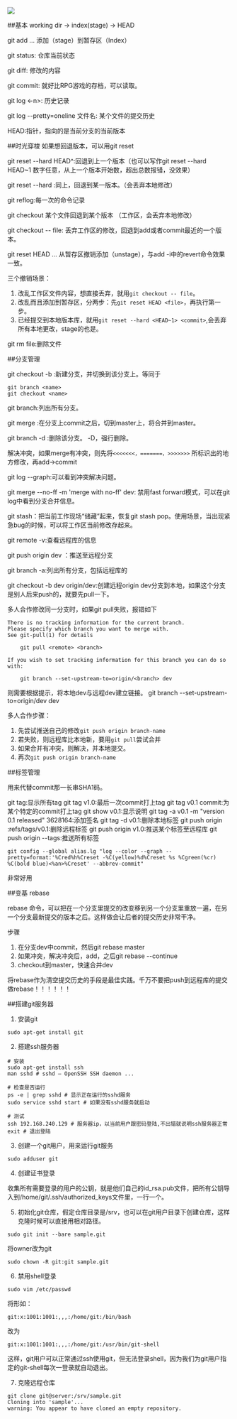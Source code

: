 ![](/360/学习/前端/2016/笔记/trees.png)

##基本
working dir -> index(stage) -> HEAD

git add <file>...  添加（stage）到暂存区（Index）


git status: 仓库当前状态

git diff: 修改的内容

git commit: 就好比RPG游戏的存档，可以读取。

git log <-n>: 历史记录

git log --pretty=oneline 文件名: 某个文件的提交历史

HEAD:指针，指向的是当前分支的当前版本

##时光穿梭
如果想回退版本，可以用git reset

git reset --hard HEAD^:回退到上一个版本（也可以写作git reset --hard HEAD~1  数字任意，从上一个版本开始数，超出总数报错，没效果）

git reset --hard <commit>:同上，回退到某一版本。（会丢弃本地修改）

git reflog:每一次的命令记录

git checkout <commit> <file> 某个文件回退到某个版本 （工作区，会丢弃本地修改）

git checkout -- file: 丢弃工作区的修改，回退到add或者commit最近的一个版本。

git reset HEAD <file>... 从暂存区撤销添加（unstage），与add -i中的revert命令效果一致。

三个撤销场景：

1. 改乱工作区文件内容，想直接丢弃，就用```git checkout -- file```。
2. 改乱而且添加到暂存区，分两步：先```git reset HEAD <file>```，再执行第一步。
3. 已经提交到本地版本库，就用```git reset --hard <HEAD~1> <commit>```,会丢弃所有本地更改，stage的也是。


git rm file:删除文件


##分支管理

git checkout -b <name>:新建分支<name>，并切换到该分支上。等同于
```
git branch <name>
git checkout <name>
```

git branch:列出所有分支。

git merge <name>:在<name>分支上commit之后，切到master上，将<name>合并到master。

git branch -d <name>:删除该分支。 -D，强行删除。

解决冲突，如果merge有冲突，则先将```<<<<<<<，=======，>>>>>>>``` 所标识出的地方修改，再add->commit

git log --graph:可以看到冲突解决问题。

git merge --no-ff -m 'merge with no-ff' dev: 禁用fast forward模式，可以在git log中看到分支合并信息。

git stash：把当前工作现场“储藏”起来，恢复git stash pop。使用场景，当出现紧急bug的时候，可以将工作区当前修改存起来。



git remote -v:查看远程库的信息

git push origin dev ：推送至远程分支

git branch -a:列出所有分支，包括远程库的

git checkout -b dev origin/dev:创建远程origin dev分支到本地，如果这个分支是别人后来push的，就要先pull一下。

多人合作修改同一分支时，如果git pull失败，报错如下

```
There is no tracking information for the current branch.
Please specify which branch you want to merge with.
See git-pull(1) for details

    git pull <remote> <branch>

If you wish to set tracking information for this branch you can do so with:

    git branch --set-upstream-to=origin/<branch> dev
```

则需要根据提示，将本地dev与远程dev建立链接。
git branch --set-upstream-to=origin/dev dev

多人合作步骤：
1. 先尝试推送自己的修改```git push origin branch-name```
2. 若失败，则远程库比本地新，要用```git pull```尝试合并
3. 如果合并有冲突，则解决，并本地提交。
4. 再次```git push origin branch-name```


##标签管理

用来代替commit那一长串SHA1码。

git tag:显示所有tag
git tag v1.0:最后一次commit打上tag
git tag v0.1 commit:为某个特定的commit打上tag
git show v0.1:显示说明
git tag -a v0.1 -m "version 0.1 released" 3628164:添加签名
git tag -d v0.1:删除本地标签
git push origin :refs/tags/v0.1:删除远程标签
git push origin v1.0:推送某个标签至远程库
git push origin --tags:推送所有标签

```
git config --global alias.lg "log --color --graph --pretty=format:'%Cred%h%Creset -%C(yellow)%d%Creset %s %Cgreen(%cr) %C(bold blue)<%an>%Creset' --abbrev-commit"
```
非常好用


##变基 rebase

rebase 命令，可以把在一个分支里提交的改变移到另一个分支里重放一遍，在另一个分支最新提交的版本之后。这样做会让后者的提交历史非常干净。

步骤
1. 在分支dev中commit，然后git rebase master
2. 如果冲突，解决冲突后，add，之后git rebase --continue
2. checkout到master，快速合并dev

将rebase作为清空提交历史的手段是最佳实践。千万不要把push到远程库的提交做rebase！！！！！！



##搭建git服务器
1. 安装git

```
sudo apt-get install git
```

2. 搭建ssh服务器

```
# 安装
sudo apt-get install ssh
man sshd # sshd — OpenSSH SSH daemon ...

# 检查是否运行
ps -e | grep sshd # 显示正在运行的sshd服务
sudo service sshd start # 如果没有sshd服务就启动

# 测试
ssh 192.168.240.129 # 服务器ip，以当前用户跟密码登陆,不出错就说明ssh服务器正常
exit # 退出登陆
```


3. 创建一个git用户，用来运行git服务

```
sudo adduser git
```

4. 创建证书登录

收集所有需要登录的用户的公钥，就是他们自己的id_rsa.pub文件，把所有公钥导入到/home/git/.ssh/authorized_keys文件里，一行一个。

5. 初始化git仓库，假定仓库目录是/srv，也可以在git用户目录下创建仓库，这样克隆时候可以直接用相对路径。

```
sudo git init --bare sample.git
```

将owner改为git

```
sudo chown -R git:git sample.git
```


6. 禁用shell登录

```
sudo vim /etc/passwd
```

将形如：

```
git:x:1001:1001:,,,:/home/git:/bin/bash
```
改为

```
git:x:1001:1001:,,,:/home/git:/usr/bin/git-shell
```
这样，git用户可以正常通过ssh使用git，但无法登录shell，因为我们为git用户指定的git-shell每次一登录就自动退出。

7. 克隆远程仓库

```
git clone git@server:/srv/sample.git
Cloning into 'sample'...
warning: You appear to have cloned an empty repository.
```


